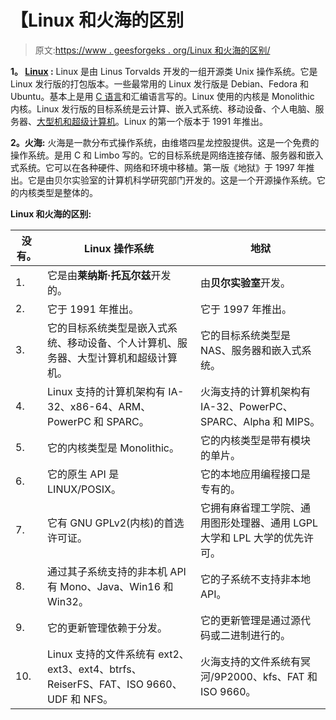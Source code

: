# 【Linux 和火海的区别

> 原文:[https://www . geesforgeks . org/Linux 和火海的区别/](https://www.geeksforgeeks.org/difference-between-linux-and-inferno/)

**1。 [Linux](https://www.geeksforgeeks.org/introduction-to-linux-operating-system/) :**
Linux 是由 Linus Torvalds 开发的一组开源类 Unix 操作系统。它是 Linux 发行版的打包版本。一些最常用的 Linux 发行版是 Debian、Fedora 和 Ubuntu。基本上是用 [C 语言](https://www.geeksforgeeks.org/c-language-set-1-introduction/)和汇编语言写的。Linux 使用的内核是 Monolithic 内核。Linux 发行版的目标系统是云计算、嵌入式系统、移动设备、个人电脑、服务器、[大型机和超级计算机](https://www.geeksforgeeks.org/difference-between-supercomputer-and-mainframe-computer/)。Linux 的第一个版本于 1991 年推出。

**2。火海:**
火海是一款分布式操作系统，由维塔四星龙控股提供。这是一个免费的操作系统。是用 C 和 Limbo 写的。它的目标系统是网络连接存储、服务器和嵌入式系统。它可以在各种硬件、网络和环境中移植。第一版《地狱》于 1997 年推出。它是由贝尔实验室的计算机科学研究部门开发的。这是一个开源操作系统。它的内核类型是整体的。

**Linux 和火海的区别:**

<center>

| 没有。 | Linux 操作系统 | 地狱 |
| --- | --- | --- |
| 1. | 它是由**莱纳斯·托瓦尔兹**开发的。 | 由**贝尔实验室**开发。 |
| 2. | 它于 1991 年推出。 | 它于 1997 年推出。 |
| 3. | 它的目标系统类型是嵌入式系统、移动设备、个人计算机、服务器、大型计算机和超级计算机。 | 它的目标系统类型是 NAS、服务器和嵌入式系统。 |
| 4. | Linux 支持的计算机架构有 IA-32、x86-64、ARM、PowerPC 和 SPARC。 | 火海支持的计算机架构有 IA-32、PowerPC、SPARC、Alpha 和 MIPS。 |
| 5. | 它的内核类型是 Monolithic。 | 它的内核类型是带有模块的单片。 |
| 6. | 它的原生 API 是 LINUX/POSIX。 | 它的本地应用编程接口是专有的。 |
| 7. | 它有 GNU GPLv2(内核)的首选许可证。 | 它拥有麻省理工学院、通用图形处理器、通用 LGPL 大学和 LPL 大学的优先许可。 |
| 8. | 通过其子系统支持的非本机 API 有 Mono、Java、Win16 和 Win32。 | 它的子系统不支持非本地 API。 |
| 9. | 它的更新管理依赖于分发。 | 它的更新管理是通过源代码或二进制进行的。 |
| 10. | Linux 支持的文件系统有 ext2、ext3、ext4、btrfs、ReiserFS、FAT、ISO 9660、UDF 和 NFS。 | 火海支持的文件系统有冥河/9P2000、kfs、FAT 和 ISO 9660。 |

</center>